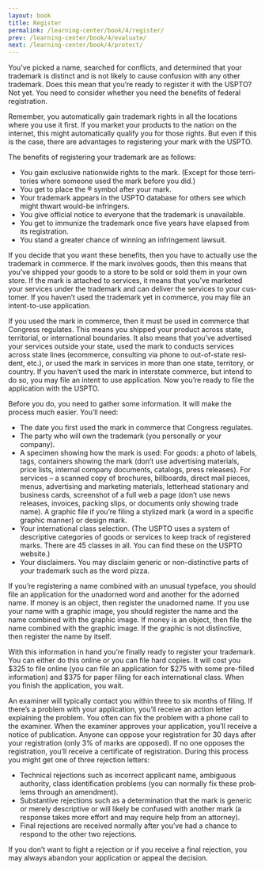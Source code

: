 ```yaml
---
layout: book
title: Register
permalink: /learning-center/book/4/register/
prev: /learning-center/book/4/evaluate/
next: /learning-center/book/4/protect/
---
```


You’ve picked a name, searched for con­flicts, and deter­mined that your trade­mark is dis­tinct and is not likely to cause con­fu­sion with any other trademark. Does this mean that you’re ready to reg­is­ter it with the USPTO? Not yet. You need to con­sider whether you need the ben­e­fits of fed­eral registration.

Remem­ber, you auto­mat­i­cally gain trade­mark rights in all the loca­tions where you use it first. If you mar­ket your prod­ucts to the nation on the internet, this might auto­mat­i­cally qual­ify you for those rights. But even if this is the case, there are advan­tages to reg­is­ter­ing your mark with the USPTO.

The ben­e­fits of reg­is­ter­ing your trade­mark are as follows:

<ul><li>You gain exclu­sive nation­wide rights to the mark. (Except for those ter­ri­to­ries where some­one used the mark before you did.)</li>
<li>You get to place the ® sym­bol after your mark.</li>
<li>Your trade­mark appears in the USPTO data­base for oth­ers see which might thwart would-be infringers.</li>
<li>You give offi­cial notice to every­one that the trade­mark is unavailable.</li>
<li>You get to immu­nize the trade­mark once five years have elapsed from its registration.</li>
<li>You stand a greater chance of win­ning an infringe­ment lawsuit.</li></ul>

If you decide that you want these ben­e­fits, then you have to actu­ally use the trade­mark in com­merce. If the mark involves goods, then this means that you’ve shipped your goods to a store to be sold or sold them in your own store. If the mark is attached to ser­vices, it means that you’ve mar­keted your ser­vices under the trade­mark and can deliver the ser­vices to your cus­tomer. If you haven’t used the trade­mark yet in com­merce, you may file an intent-to-use application.

If you used the mark in com­merce, then it must be used in com­merce that Con­gress reg­u­lates. This means you shipped your prod­uct across state, territorial, or inter­na­tional bound­aries. It also means that you’ve adver­tised your ser­vices out­side your state, used the mark to con­ducts ser­vices across state lines (ecom­merce, con­sult­ing via phone to out-of-state res­i­dent, etc.), or used the mark in ser­vices in more than one state, ter­ri­tory, or coun­try. If you haven’t used the mark in inter­state com­merce, but intend to do so, you may file an intent to use appli­ca­tion. Now you’re ready to file the appli­ca­tion with the USPTO.

Before you do, you need to gather some infor­ma­tion. It will make the process much eas­ier. You’ll need:

<ul><li>The date you first used the mark in com­merce that Con­gress regulates.</li>
<li>The party who will own the trade­mark (you per­son­ally or your company).</li>
<li>A spec­i­men show­ing how the mark is used: For goods: a photo of labels, tags, con­tain­ers show­ing the mark (don’t use adver­tis­ing mate­ri­als, price lists, inter­nal com­pany doc­u­ments, cat­a­logs, press releases). For ser­vices – a scanned copy of brochures, bill­boards, direct mail pieces, menus, advertis­ing and mar­ket­ing mate­ri­als, let­ter­head sta­tion­ary and busi­ness cards, screen­shot of a full web a page (don’t use news releases, invoices, pack­ing slips, or doc­u­ments only show­ing trade name). A graphic file if you’re fil­ing a styl­ized mark (a word in a spe­cific graphic man­ner) or design mark.</li>
<li>Your inter­na­tional class selec­tion. (The USPTO uses a sys­tem of descrip­tive cat­e­gories of goods or ser­vices to keep track of reg­is­tered marks. There are 45 classes in all. You can find these on the USPTO website.)</li>
<li>Your dis­claimers. You may dis­claim generic or non-distinctive parts of your trade­mark such as the word pizza.</li></ul>

If you’re reg­is­ter­ing a name com­bined with an unusual type­face, you should file an appli­ca­tion for the unadorned word and another for the adorned name. If money is an object, then reg­is­ter the unadorned name. If you use your name with a graphic image, you should reg­is­ter the name and the name com­bined with the graphic image. If money is an object, then file the name com­bined with the graphic image. If the graphic is not dis­tinc­tive, then reg­is­ter the name by itself.

With this infor­ma­tion in hand you’re finally ready to reg­is­ter your trade­mark. You can either do this online or you can file hard copies. It will cost you $325 to file online (you can file an appli­ca­tion for $275 with some pre-filled infor­ma­tion) and $375 for paper fil­ing for each inter­na­tional class. When you fin­ish the appli­ca­tion, you wait.

An exam­iner will typ­i­cally con­tact you within three to six months of fil­ing. If there’s a prob­lem with your appli­ca­tion, you’ll receive an action let­ter explain­ing the prob­lem. You often can fix the prob­lem with a phone call to the exam­iner. When the exam­iner approves your appli­ca­tion, you’ll receive a notice of pub­li­ca­tion. Any­one can oppose your reg­is­tra­tion for 30 days after your reg­is­tra­tion (only 3% of marks are opposed). If no one opposes the reg­is­tra­tion, you’ll receive a cer­tifi­cate of reg­is­tra­tion. Dur­ing this process you might get one of three rejec­tion letters:

<ul><li>Tech­ni­cal rejec­tions such as incor­rect appli­cant name, ambigu­ous author­ity, class iden­ti­fi­ca­tion prob­lems (you can nor­mally fix these prob­lems through an amendment).</li>
<li>Sub­stan­tive rejec­tions such as a deter­mi­na­tion that the mark is generic or merely descrip­tive or will likely be con­fused with another mark (a response takes more effort and may require help from an attorney).</li>
<li>Final rejec­tions are received nor­mally after you’ve had a chance to respond to the other two rejections.</li></ul>

If you don’t want to fight a rejec­tion or if you receive a final rejec­tion, you may always aban­don your appli­ca­tion or appeal the decision.